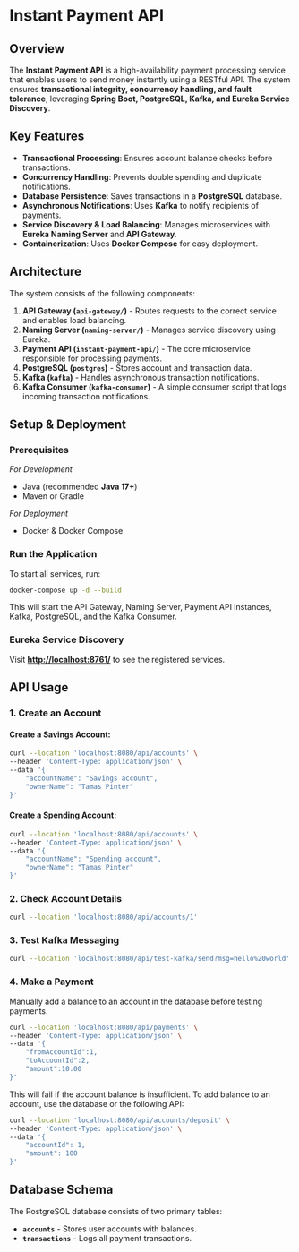# Instant Payment API

## **Overview**
The **Instant Payment API** is a high-availability payment processing service that enables users to send money instantly using a RESTful API. The system ensures **transactional integrity, concurrency handling, and fault tolerance**, leveraging **Spring Boot, PostgreSQL, Kafka, and Eureka Service Discovery**.

## **Key Features**
- **Transactional Processing**: Ensures account balance checks before transactions.
- **Concurrency Handling**: Prevents double spending and duplicate notifications.
- **Database Persistence**: Saves transactions in a **PostgreSQL** database.
- **Asynchronous Notifications**: Uses **Kafka** to notify recipients of payments.
- **Service Discovery & Load Balancing**: Manages microservices with **Eureka Naming Server** and **API Gateway**.
- **Containerization**: Uses **Docker Compose** for easy deployment.

## **Architecture**
The system consists of the following components:

1. **API Gateway (`api-gateway/`)** - Routes requests to the correct service and enables load balancing.
2. **Naming Server (`naming-server/`)** - Manages service discovery using Eureka.
3. **Payment API (`instant-payment-api/`)** - The core microservice responsible for processing payments.
4. **PostgreSQL (`postgres`)** - Stores account and transaction data.
5. **Kafka (`kafka`)** - Handles asynchronous transaction notifications.
6. **Kafka Consumer (`kafka-consumer`)** - A simple consumer script that logs incoming transaction notifications.

## **Setup & Deployment**

### **Prerequisites**
*For Development*
- Java (recommended **Java 17+**)
- Maven or Gradle

*For Deployment*
- Docker & Docker Compose

### **Run the Application**
To start all services, run:
```sh
docker-compose up -d --build
```
This will start the API Gateway, Naming Server, Payment API instances, Kafka, PostgreSQL, and the Kafka Consumer.

### **Eureka Service Discovery**
Visit **[http://localhost:8761/](http://localhost:8761/)** to see the registered services.

## **API Usage**

### **1. Create an Account**
#### **Create a Savings Account:**
```sh
curl --location 'localhost:8080/api/accounts' \
--header 'Content-Type: application/json' \
--data '{
    "accountName": "Savings account",
    "ownerName": "Tamas Pinter"
}'
```
#### **Create a Spending Account:**
```sh
curl --location 'localhost:8080/api/accounts' \
--header 'Content-Type: application/json' \
--data '{
    "accountName": "Spending account",
    "ownerName": "Tamas Pinter"
}'
```

### **2. Check Account Details**
```sh
curl --location 'localhost:8080/api/accounts/1'
```

### **3. Test Kafka Messaging**
```sh
curl --location 'localhost:8080/api/test-kafka/send?msg=hello%20world'
```

### **4. Make a Payment**
Manually add a balance to an account in the database before testing payments.
```sh
curl --location 'localhost:8080/api/payments' \
--header 'Content-Type: application/json' \
--data '{
    "fromAccountId":1,
    "toAccountId":2,
    "amount":10.00
}'
```

This will fail if the account balance is insufficient.
To add balance to an account, use the database or the following API:
```sh
curl --location 'localhost:8080/api/accounts/deposit' \
--header 'Content-Type: application/json' \
--data '{
    "accountId": 1,
    "amount": 100
}'
```

## **Database Schema**
The PostgreSQL database consists of two primary tables:
- **`accounts`** - Stores user accounts with balances.
- **`transactions`** - Logs all payment transactions.
